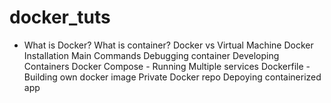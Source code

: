 # docker_tuts


- What is Docker?
What is container?
Docker vs Virtual Machine
Docker Installation
Main Commands
Debugging container
Developing Containers
Docker Compose - Running Multiple services
Dockerfile - Building own docker image
Private Docker repo
Depoying containerized app


